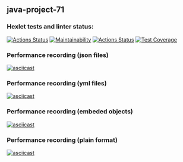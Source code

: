## java-project-71
### Hexlet tests and linter status:
[![Actions Status](https://github.com/biscof/java-project-71/workflows/hexlet-check/badge.svg)](https://github.com/biscof/java-project-71/actions)
[![Maintainability](https://api.codeclimate.com/v1/badges/454eb0f9b8262c0f42ce/maintainability)](https://codeclimate.com/github/biscof/java-project-71/maintainability)
[![Actions Status](https://github.com/biscof/java-project-71/workflows/build-and-test/badge.svg)](https://github.com/biscof/java-project-71/actions)
[![Test Coverage](https://api.codeclimate.com/v1/badges/454eb0f9b8262c0f42ce/test_coverage)](https://codeclimate.com/github/biscof/java-project-71/test_coverage)
### Performance recording (json files)
[![asciicast](https://asciinema.org/a/CdibHBoblDqzJjsR2TkeUDrTO.svg)](https://asciinema.org/a/CdibHBoblDqzJjsR2TkeUDrTO)
### Performance recording (yml files)
[![asciicast](https://asciinema.org/a/wsEql2jJzpiUqhWur8KqSeh7g.svg)](https://asciinema.org/a/wsEql2jJzpiUqhWur8KqSeh7g)
### Performance recording (embeded objects)
[![asciicast](https://asciinema.org/a/9seyreWnbqEGE2X65MS9ZfWhR.svg)](https://asciinema.org/a/9seyreWnbqEGE2X65MS9ZfWhR)
### Performance recording (plain format)
[![asciicast](https://asciinema.org/a/d9EktDQn9lfuDoHULTUotQd5E.svg)](https://asciinema.org/a/d9EktDQn9lfuDoHULTUotQd5E)
